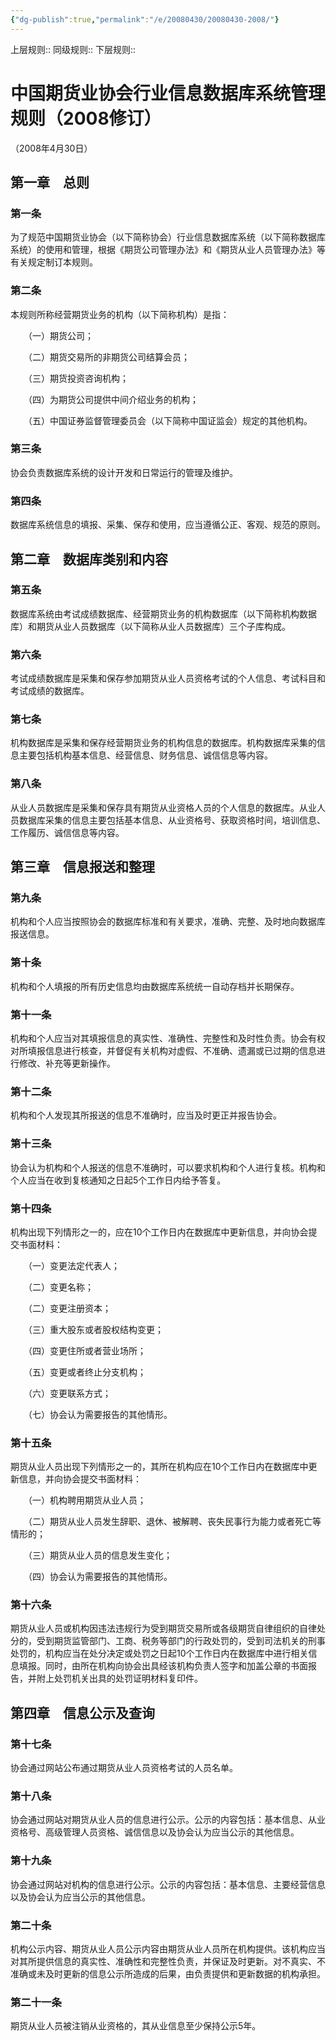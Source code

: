 ```yaml
---
{"dg-publish":true,"permalink":"/e/20080430/20080430-2008/"}
---
```


上层规则:: 
同级规则::
下层规则::
# 中国期货业协会行业信息数据库系统管理规则（2008修订）

（2008年4月30日）

## 第一章　总则　

### 第一条

为了规范中国期货业协会（以下简称协会）行业信息数据库系统（以下简称数据库系统）的使用和管理，根据《期货公司管理办法》和《期货从业人员管理办法》等有关规定制订本规则。

### 第二条

本规则所称经营期货业务的机构（以下简称机构）是指：

　　（一）期货公司；

　　（二）期货交易所的非期货公司结算会员；

　　（三）期货投资咨询机构；

　　（四）为期货公司提供中间介绍业务的机构；

　　（五）中国证券监督管理委员会（以下简称中国证监会）规定的其他机构。

### 第三条

协会负责数据库系统的设计开发和日常运行的管理及维护。

### 第四条

数据库系统信息的填报、采集、保存和使用，应当遵循公正、客观、规范的原则。

## 第二章　数据库类别和内容　

### 第五条

数据库系统由考试成绩数据库、经营期货业务的机构数据库（以下简称机构数据库）和期货从业人员数据库（以下简称从业人员数据库）三个子库构成。

### 第六条

考试成绩数据库是采集和保存参加期货从业人员资格考试的个人信息、考试科目和考试成绩的数据库。

### 第七条

机构数据库是采集和保存经营期货业务的机构信息的数据库。机构数据库采集的信息主要包括机构基本信息、经营信息、财务信息、诚信信息等内容。

### 第八条

从业人员数据库是采集和保存具有期货从业资格人员的个人信息的数据库。从业人员数据库采集的信息主要包括基本信息、从业资格号、获取资格时间，培训信息、工作履历、诚信信息等内容。

## 第三章　信息报送和整理　

### 第九条

机构和个人应当按照协会的数据库标准和有关要求，准确、完整、及时地向数据库报送信息。

### 第十条

机构和个人填报的所有历史信息均由数据库系统统一自动存档并长期保存。

### 第十一条

机构和个人应当对其填报信息的真实性、准确性、完整性和及时性负责。协会有权对所填报信息进行核查，并督促有关机构对虚假、不准确、遗漏或已过期的信息进行修改、补充等更新操作。

### 第十二条

机构和个人发现其所报送的信息不准确时，应当及时更正并报告协会。

### 第十三条

协会认为机构和个人报送的信息不准确时，可以要求机构和个人进行复核。机构和个人应当在收到复核通知之日起5个工作日内给予答复。

### 第十四条

机构出现下列情形之一的，应在10个工作日内在数据库中更新信息，并向协会提交书面材料：

　　（一）变更法定代表人；

　　（二）变更名称；

　　（二）变更注册资本；

　　（三）重大股东或者股权结构变更；

　　（四）变更住所或者营业场所；

　　（五）变更或者终止分支机构；

　　（六）变更联系方式；

　　（七）协会认为需要报告的其他情形。

### 第十五条

期货从业人员出现下列情形之一的，其所在机构应在10个工作日内在数据库中更新信息，并向协会提交书面材料：

　　（一）机构聘用期货从业人员；

　　（二）期货从业人员发生辞职、退休、被解聘、丧失民事行为能力或者死亡等情形的；

　　（三）期货从业人员的信息发生变化；

　　（四）协会认为需要报告的其他情形。

### 第十六条

期货从业人员或机构因违法违规行为受到期货交易所或各级期货自律组织的自律处分的，受到期货监管部门、工商、税务等部门的行政处罚的，受到司法机关的刑事处罚的，机构应当在处分决定或处罚之日起10个工作日内在数据库中进行相关信息填报。同时，由所在机构向协会出具经该机构负责人签字和加盖公章的书面报告，并附上处罚机关出具的处罚证明材料复印件。

## 第四章　信息公示及查询　

### 第十七条

协会通过网站公布通过期货从业人员资格考试的人员名单。

### 第十八条

协会通过网站对期货从业人员的信息进行公示。公示的内容包括：基本信息、从业资格号、高级管理人员资格、诚信信息以及协会认为应当公示的其他信息。

### 第十九条

协会通过网站对机构的信息进行公示。公示的内容包括：基本信息、主要经营信息以及协会认为应当公示的其他信息。

### 第二十条

机构公示内容、期货从业人员公示内容由期货从业人员所在机构提供。该机构应当对其所提供信息的真实性、准确性和完整性负责，并保证及时更新。对不真实、不准确或未及时更新的信息公示所造成的后果，由负责提供和更新数据的机构承担。

### 第二十一条

期货从业人员被注销从业资格的，其从业信息至少保持公示5年。